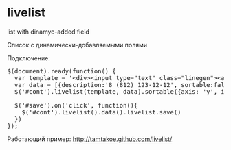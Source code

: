 livelist
========

list with dinamyc-added field

Список с динамически-добавляемыми полями

Подключение:
<pre>
$(document).ready(function() {
  var template = '&lt;div&gt;&lt;input type="text" class="linegen"&gt;&lt;a href="#" class="close"&gt;×&lt;/a&gt;&lt;/div&gt;'
  var data = [{description:'8 (812) 123-12-12', sortable:false, deletable:false},{description:'+7 921 123-45-67'}]
  $('#cont').livelist(template, data).sortable({axis: 'y', items:'.sortable'});

  $('#save').on('click', function(){
    $('#cont').livelist().data().livelist.save()
  })
});
</pre>
Работающий пример:
http://tamtakoe.github.com/livelist/
		